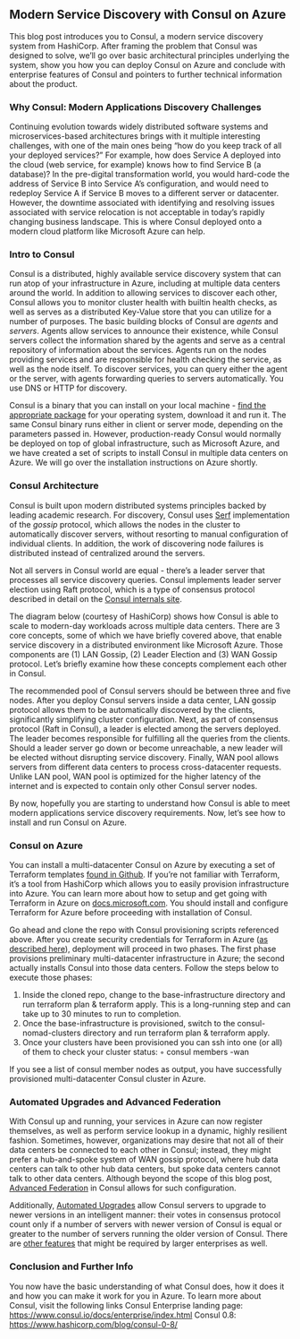 ## Modern Service Discovery with Consul on Azure

This blog post introduces you to Consul, a modern service discovery system from HashiCorp. After framing the problem that Consul was designed to solve, we’ll go over basic architectural principles underlying the system, show you how you can deploy Consul on Azure and conclude with enterprise features of Consul and pointers to further technical information about the product.

### Why Consul: Modern Applications Discovery Challenges

Continuing evolution towards widely distributed software systems and microservices-based architectures brings with it multiple interesting challenges, with one of the main ones being “how do you keep track of all your deployed services?” For example, how does Service A deployed into the cloud (web service, for example) knows how to find Service B (a database)?  In the pre-digital transformation world, you would hard-code the address of Service B into Service A’s configuration, and would need to redeploy Service A if Service B moves to a different server or datacenter. However, the downtime associated with identifying and resolving issues associated with service relocation is not acceptable in today’s rapidly changing business landscape. This is where Consul deployed onto a modern cloud platform like Microsoft Azure can help.

### Intro to Consul
Consul is a distributed, highly available service discovery system that can run atop of your infrastructure in Azure, including at multiple data centers around the world. In addition to allowing services to discover each other, Consul allows you to monitor cluster health with builtin health checks, as well as serves as a distributed Key-Value store that you can utilize for a number of purposes. The basic building blocks of Consul are <i>agents</i> and <i>servers</i>. Agents allow services to announce their existence, while Consul servers collect the information shared by the agents and serve as a central repository of information about the services. Agents run on the nodes providing services and are responsible for health checking the service, as well as the node itself. To discover services, you can query either the agent or the server, with agents forwarding queries to servers automatically. You use DNS or HTTP for discovery.

Consul is a binary that you can install on your local machine - [find the appropriate package](https://www.consul.io/downloads.html) for your operating system, download it and run it.  The same Consul binary runs either in client or server mode, depending on the parameters passed in. However, production-ready Consul would normally be deployed on top of global infrastructure, such as Microsoft Azure, and we have created a set of scripts to install Consul in multiple data centers on Azure. We will go over the installation instructions on Azure shortly.

### Consul Architecture
Consul is built upon modern distributed systems principles backed by leading academic research. For discovery, Consul uses [Serf](http://serf.io) implementation of the <I>gossip</I> protocol, which allows the nodes in the cluster to automatically discover servers, without resorting to manual configuration of individual clients. In addition, the work of discovering node failures is distributed instead of centralized around the servers. 

Not all servers in Consul world are equal - there’s a leader server that processes all service discovery queries. Consul implements leader server election using Raft protocol, which is a type of consensus protocol described in detail on the [Consul internals site](https://www.consul.io/docs/internals/consensus.html).

The diagram below (courtesy of HashiCorp) shows how Consul is able to scale to modern-day workloads across multiple data centers. There are 3 core concepts, some of which we have briefly covered above, that enable service discovery in a distributed environment like Microsoft Azure. Those components are (1) LAN Gossip, (2) Leader Election and (3) WAN Gossip protocol. Let’s briefly examine how these concepts complement each other in Consul.

<DIAGRAM>

The recommended pool of Consul servers should be between three and five nodes. After you deploy Consul servers inside a data center, LAN gossip protocol allows them to be automatically discovered by the clients, significantly simplifying cluster configuration. Next, as part of consensus protocol (Raft in Consul), a leader is elected among the servers deployed. The leader becomes responsible for fulfilling all the queries from the clients. Should a leader server go down or become unreachable, a new leader will be elected without disrupting service discovery.  Finally, WAN pool allows servers from different data centers to process cross-datacenter requests. Unlike LAN pool, WAN pool is optimized for the higher latency of the internet and is expected to contain only other Consul server nodes.

By now, hopefully you are starting to understand how Consul is able to meet modern applications service discovery requirements. Now, let’s see how to install and run Consul on Azure.

### Consul on Azure
You can install a multi-datacenter Consul on Azure by executing a set of Terraform templates [found in Github](https://github.com/tdsacilowski/azure-demo). If you’re not familiar with Terraform, it’s a tool from HashiCorp which allows you to easily provision infrastructure into Azure. You can learn more about how to setup and get going with Terraform in Azure on [docs.microsoft.com](http://docs.microsoft.com/azure/virtual-machines/terraform-install-configure). You should install and configure Terraform for Azure before proceeding with installation of Consul.

Go ahead and clone the repo with Consul provisioning scripts referenced above. After you create security credentials for Terraform in Azure ([as described here](http://docs.microsoft.com/azure/virtual-machines/terraform-install-configure)), deployment will proceed in two phases. The first phase provisions preliminary multi-datacenter infrastructure in Azure; the second actually installs Consul into those data centers. Follow the steps below to execute those phases:

1. Inside the cloned repo, change to the base-infrastructure directory and run terraform plan & terraform apply. This is a long-running step and can take up to 30 minutes to run to completion.
2. Once the base-infrastructure is provisioned, switch to the consul-nomad-clusters directory and run terraform plan & terraform apply.
3. Once your clusters have been provisioned you can ssh into one (or all) of them to check your cluster status:
◦	consul members -wan


If you see a list of consul member nodes as output, you have successfully provisioned multi-datacenter Consul cluster in Azure.

### Automated Upgrades and  Advanced Federation
With Consul up and running, your services in Azure can now register themselves, as well as perform service lookup in a dynamic, highly resilient fashion. Sometimes, however, organizations may desire that not all of their data centers be connected to each other in Consul; instead, they might prefer a hub-and-spoke system of WAN gossip protocol, where hub data centers can talk to other hub data centers, but spoke data centers cannot talk to other data centers. Although beyond the scope of this blog post, [Advanced Federation](https://www.consul.io/docs/enterprise/federation/index.html) in Consul allows for such configuration. 

Additionally, [Automated Upgrades](https://www.consul.io/docs/enterprise/upgrades/index.html) allow Consul servers to upgrade to newer versions in an intelligent manner: their votes in consensus protocol count only if a number of servers with newer version of Consul is equal or greater to the number of servers running the older version of Consul. There are [other features](https://www.consul.io/docs/enterprise/index.html) that might be required by larger enterprises as well.

### Conclusion and Further Info
You now have the basic understanding of what Consul does, how it does it and how you can make it work for you in Azure. To learn more about Consul, visit the following links
Consul Enterprise landing page: https://www.consul.io/docs/enterprise/index.html
Consul 0.8: https://www.hashicorp.com/blog/consul-0-8/


